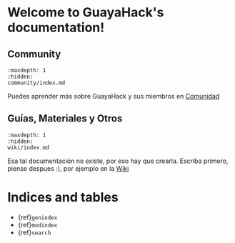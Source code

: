 
# Welcome to GuayaHack's documentation!

## Community

```{toctree}
:maxdepth: 1
:hidden:
community/index.md
```
Puedes aprender más sobre GuayaHack y sus miembros en [Comunidad](community/index.md)

## Guías, Materiales y Otros

```{toctree}
:maxdepth: 1
:hidden:
wiki/index.md
```
Esa tal documentación no existe, por eso hay que crearla. Escriba primero, piense despues :), por ejemplo en la [Wiki](wiki/index.md)



# Indices and tables

* {ref}`genindex`
* {ref}`modindex`
* {ref}`search`
